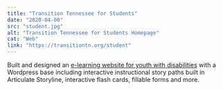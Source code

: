 ```yaml
---
title: "Transition Tennessee for Students"
date: "2020-04-00"
src: "student.jpg"
alt: "Transition Tennessee for Students Homepage"
cat: "Web"
link: "https://transitiontn.org/student"
---
```

Built and designed an <a href="https://transitiontn.org/student" target="_blank">e-learning website for youth with disabilities</a> with a Wordpress base including interactive instructional story paths built in Articulate Storyline, interactive flash cards, fillable forms and more.